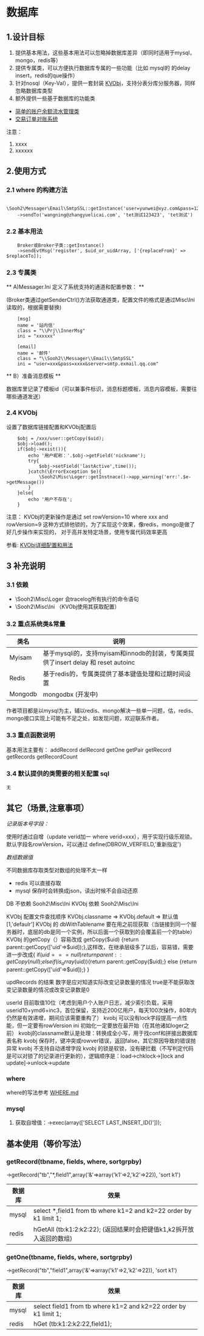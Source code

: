 # 数据库

## 1.设计目标

1. 提供基本用法，这些基本用法可以忽略掉数据库差异（即同时适用于mysql，mongo，redis等）
2. 提供专属类，可以方便执行数据库专属的一些功能（比如 mysql的 的delay insert，redis的que操作）
3. 针对nosql（Key-Val），提供一套封装 [KVObj](KVObj.md)，支持分表分库分服务器，同样忽略数据库类型
4. 额外提供一些基于数据库的功能类

- [简单的账户余额流水管理类](Cases/AccountLog.md)
- [交易订单对账系统](Cases/OrdersChk/OrderChk.md)

注意：

1. xxxx
2. xxxxxx

## 2.使用方式

### 2.1 where 的构建方法

        \Sooh2\Messager\Email\SmtpSSL::getInstance('user=yunwei@xyz.com&pass=123456&server=smtp.exmail.qq.com')
        ->sendTo('wangning@zhangyuelicai.com', 'tet测试123423', 'tet测试')

### 2.2 基本用法

        Broker或Broker子类::getInstance()
        ->sendEvtMsg('register', $uid_or_uidArray, ['{replaceFrom}' => $replaceTo]);

### 2.3 专属类

** A)Messager.Ini 定义了系统支持的通道和配置参数： ** 

(Broker类通过getSenderCtrl()方法获取通道类，配置文件的格式是通过Misc\\Ini读取的，根据需要替换)

		[msg]
		name = '站内信'
		class = "\\Prj\\InnerMsg"
		ini = "xxxxxx"

		[email]
		name = '邮件'
		class = "\\Sooh2\\Messager\\Email\\SmtpSSL"
		ini = "user=xxx&pass=xxxx&server=smtp.exmail.qq.com"

** B）准备消息模板 **

数据库里记录了模板id（可以兼事件标识，消息标题模板，消息内容模板，需要往哪些通道发送）

### 2.4 KVObj

设置了数据库链接配置和KVObj配置后

        $obj = /xxx/user::getCopy($uid);
        $obj->load();
        if($obj->exist()){
            echo '用户昵称：'.$obj->getField('nickname');
            try{
                $obj->setField('lastActive',time());
            }catch(\ErrorException $e){
                \Sooh2\Misc\Loger::getInstnace()->app_warning('err:'.$e->getMessage())
            }
        }else{
            echo '用户不存在';
        }

注意： KVObj的更新操作是通过 set rowVersion=10 where xxx and rowVersion=9 这种方式排他锁的，为了实现这个效果，像redis，mongo是做了好几步操作来实现的，
对于高并发特定场景，使用专属代码效率更高

参看: [KVObj详细配置和用法](KVObj.md)

## 3 补充说明

### 3.1 依赖 

- \Sooh2\Misc\Loger 会tracelog所有执行的命令语句
- \Sooh2\Misc\Ini （KVObj使用其获取配置）

### 3.2 重点系统类&常量 

| 类名              | 说明
| ----------------  | ---------------------------------------------------------
| Myisam            | 基于mysqli的，支持myisam和innodb的封装，专属类提供了insert delay 和 reset autoinc
| Redis             | 基于redis的，专属类提供了基本键值处理和过期时间设置
| Mongodb           | mongodbx (开发中)

作者项目都是以mysql为主，辅以redis、mongo解决一些单一问题，估，redis、mongo接口实现上可能有不足之处，如发现问题，欢迎联系作者。

### 3.3 重点函数说明 

基本用法主要有：
addRecord
delRecord
getOne
getPair
getRecord
getRecords
getRecordCount

### 3.4 默认提供的类需要的相关配置 sql

    无



## 其它（场景,注意事项）

*记录版本号字段：*

使用时通过自增（update verid加一  where verid=xxx），用于实现行级乐观锁。默认字段名rowVersion，可以通过 define(DBROW_VERFIELD,'重新指定')

*数组数据值*

不同数据库存取类型对数组的处理不太一样

- redis 可以直接存取
- mysql 保存时会转换成json，读出时候不会自动还原

DB 不依赖 Sooh2\\Misc\\Ini
KVObj 依赖 Sooh2\\Misc\\Ini

KVObj 配置文件查找顺序  KVObj.classname => KVObj.default => 默认值 [1,'defaulr']
KVObj 的 dbWithTablename 要在用之前现获取（当链接到同一个服务器时，底层的db是同一个实例，所以后面一个获取到的会覆盖前一个的table）
KVObj 的getCopy（）容易改成 getCopy($uid) {return parent::getCopy(['uid'=>$uid]);},这样改，在继承层级多了以后，容易错，需要进一步改成{
    if($uid===null){return parent::getCopy(null);}
    elseif(is_array($uid)){return parent::getCopy($uid);}
    else {return parent::getCopy(['uid'=>$uid]);}
}

updRecords 的结果
数字是应对知道实际改变记录数量的情况
true是不能获取改变记录数量的情况或改变记录数是0

userId 目前取值10位（考虑到用户个人账户日志，减少索引负载，采用userid10+ymd6+inc3，首位保留，支持近200亿用户，每天100次操作，80年内仍然是有效递增，期间应该需要重构了）
kvobj 可以没有lock字段提高一点性能，但一定要有rowVersion
ini 初始化一定要放在最开始（在其他诸如loger之前）
kvobj的classname默认是处理：转换成全小写，用于找conf和拼接出数据库表名称
kvobj 保存时，键冲突或rowver错误，返回false，其它原因导致的错误抛异常
kvobj 不支持自动递增字段
kvobj 的锁是软锁，没有硬拦截（不写判定代码是可以对锁了的记录进行更新的），逻辑顺序是：load->chklock->[lock and update]->unlock->update
### where 

where的写法参考 [WHERE.md](WHERE.md "where编写说明")

### mysql

1. 获取自增值：->exec(array(['SELECT LAST_INSERT_ID()']));

## 基本使用（等价写法）

### getRecord(tbname, fields, where, sortgrpby)

->getRecord("tb","*,field1",array('&'=>array('k1'=>2,'k2'=>22)), 'sort k1')

数据库 | 效果 
---- |  ---
mysql| select *,field1 from tb where k1=2 and k2=22 order by k1 limit 1;
redis| hGetAll (tb:k1:2:k2:22); (返回结果时会把键值k1,k2拆开放入返回的数组)

### getOne(tbname, fields, where, sortgrpby)

->getRecord("tb","field1",array('&'=>array('k1'=>2,'k2'=>22)), 'sort k1')

数据库 | 效果 
---- |  ---
mysql| select field1 from tb where k1=2 and k2=22 order by k1 limit 1;
redis| hGet (tb:k1:2:k2:22,field1);

